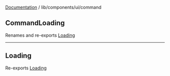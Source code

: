 [Documentation](../../../modules.md) / lib/components/ui/command

## CommandLoading

Renames and re-exports [Loading](command.md#loading)

***

## Loading

Re-exports [Loading](command.md#loading)
